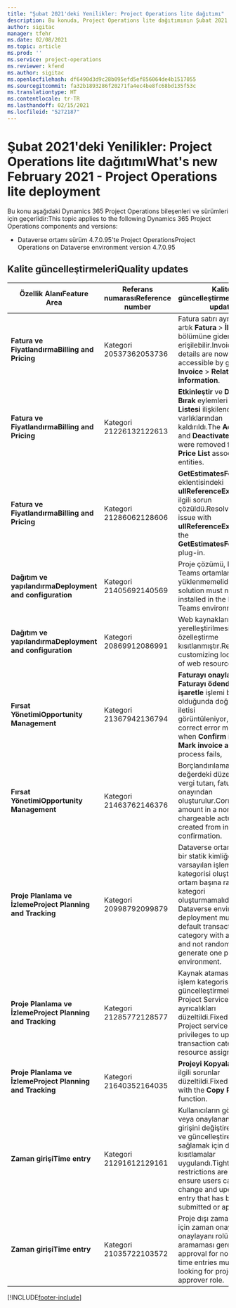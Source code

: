 ```yaml
---
title: "Şubat 2021'deki Yenilikler: Project Operations lite dağıtımı"
description: Bu konuda, Project Operations lite dağıtımının Şubat 2021 sürümünde bulunan kalite güncelleştirmeleri hakkında bilgiler sağlanmaktadır.
author: sigitac
manager: tfehr
ms.date: 02/08/2021
ms.topic: article
ms.prod: ''
ms.service: project-operations
ms.reviewer: kfend
ms.author: sigitac
ms.openlocfilehash: df6490d3d9c28b095efd5ef856064de4b1517055
ms.sourcegitcommit: fa32b1893286f20271fa4ec4be8fc68bd135f53c
ms.translationtype: HT
ms.contentlocale: tr-TR
ms.lasthandoff: 02/15/2021
ms.locfileid: "5272187"
---
```

# <a name="whats-new-february-2021---project-operations-lite-deployment"></a><span data-ttu-id="edb17-103">Şubat 2021'deki Yenilikler: Project Operations lite dağıtımı</span><span class="sxs-lookup"><span data-stu-id="edb17-103">What's new February 2021 - Project Operations lite deployment</span></span>

<span data-ttu-id="edb17-104">Bu konu aşağıdaki Dynamics 365 Project Operations bileşenleri ve sürümleri için geçerlidir:</span><span class="sxs-lookup"><span data-stu-id="edb17-104">This topic applies to the following Dynamics 365 Project Operations components and versions:</span></span>

  - <span data-ttu-id="edb17-105">Dataverse ortamı sürüm 4.7.0.95'te Project Operations</span><span class="sxs-lookup"><span data-stu-id="edb17-105">Project Operations on Dataverse environment version 4.7.0.95</span></span>

## <a name="quality-updates"></a><span data-ttu-id="edb17-106">Kalite güncelleştirmeleri</span><span class="sxs-lookup"><span data-stu-id="edb17-106">Quality updates</span></span>

| <span data-ttu-id="edb17-107">**Özellik Alanı**</span><span class="sxs-lookup"><span data-stu-id="edb17-107">**Feature Area**</span></span> | <span data-ttu-id="edb17-108">**Referans numarası**</span><span class="sxs-lookup"><span data-stu-id="edb17-108">**Reference number**</span></span> | <span data-ttu-id="edb17-109">**Kalite güncelleştirmeleri**</span><span class="sxs-lookup"><span data-stu-id="edb17-109">**Quality update**</span></span> |
| --- | --- | --- |
| <span data-ttu-id="edb17-110">**Fatura ve Fiyatlandırma**</span><span class="sxs-lookup"><span data-stu-id="edb17-110">**Billing and Pricing**</span></span> | <span data-ttu-id="edb17-111">Kategori 2053736</span><span class="sxs-lookup"><span data-stu-id="edb17-111">2053736</span></span> | <span data-ttu-id="edb17-112">Fatura satırı ayrıntılarına artık **Fatura** > **İlgili bilgiler** bölümüne giderek erişilebilir.</span><span class="sxs-lookup"><span data-stu-id="edb17-112">Invoice line details are now accessible by going to **Invoice** > **Related information**.</span></span> |
| <span data-ttu-id="edb17-113">**Fatura ve Fiyatlandırma**</span><span class="sxs-lookup"><span data-stu-id="edb17-113">**Billing and Pricing**</span></span> | <span data-ttu-id="edb17-114">Kategori 2122613</span><span class="sxs-lookup"><span data-stu-id="edb17-114">2122613</span></span> | <span data-ttu-id="edb17-115">**Etkinleştir** ve **Devre Dışı Bırak** eylemleri **Fiyat Listesi** ilişkilendirme varlıklarından kaldırıldı.</span><span class="sxs-lookup"><span data-stu-id="edb17-115">The **Activate** and **Deactivate** actions were removed from the **Price List** association entities.</span></span> |
| <span data-ttu-id="edb17-116">**Fatura ve Fiyatlandırma**</span><span class="sxs-lookup"><span data-stu-id="edb17-116">**Billing and Pricing**</span></span> | <span data-ttu-id="edb17-117">Kategori 2128606</span><span class="sxs-lookup"><span data-stu-id="edb17-117">2128606</span></span> | <span data-ttu-id="edb17-118">**GetEstimatesForProject** eklentisindeki **ullReferenceException** ile ilgili sorun çözüldü.</span><span class="sxs-lookup"><span data-stu-id="edb17-118">Resolved the issue with **ullReferenceException** in the **GetEstimatesForProject** plug-in.</span></span> |
| <span data-ttu-id="edb17-119">**Dağıtım ve yapılandırma**</span><span class="sxs-lookup"><span data-stu-id="edb17-119">**Deployment and configuration**</span></span> | <span data-ttu-id="edb17-120">Kategori 2140569</span><span class="sxs-lookup"><span data-stu-id="edb17-120">2140569</span></span> | <span data-ttu-id="edb17-121">Proje çözümü, Dataverse Teams ortamlarına yüklenmemelidir.</span><span class="sxs-lookup"><span data-stu-id="edb17-121">Project solution must not be installed in the Dataverse Teams environments.</span></span> |
| <span data-ttu-id="edb17-122">**Dağıtım ve yapılandırma**</span><span class="sxs-lookup"><span data-stu-id="edb17-122">**Deployment and configuration**</span></span> | <span data-ttu-id="edb17-123">Kategori 2086991</span><span class="sxs-lookup"><span data-stu-id="edb17-123">2086991</span></span> | <span data-ttu-id="edb17-124">Web kaynaklarının yerelleştirilmesi ile ilgili özelleştirme kısıtlanmıştır.</span><span class="sxs-lookup"><span data-stu-id="edb17-124">Restricted customizing localization of web resources.</span></span> |
| <span data-ttu-id="edb17-125">**Fırsat Yönetimi**</span><span class="sxs-lookup"><span data-stu-id="edb17-125">**Opportunity Management**</span></span> | <span data-ttu-id="edb17-126">Kategori 2136794</span><span class="sxs-lookup"><span data-stu-id="edb17-126">2136794</span></span> | <span data-ttu-id="edb17-127">**Faturayı onayla** veya **Faturayı ödendi olarak işaretle** işlemi başarısız olduğunda doğru hata iletisi görüntüleniyor,</span><span class="sxs-lookup"><span data-stu-id="edb17-127">Display correct error message when **Confirm invoice** or **Mark invoice as paid** process fails,</span></span> |
| <span data-ttu-id="edb17-128">**Fırsat Yönetimi**</span><span class="sxs-lookup"><span data-stu-id="edb17-128">**Opportunity Management**</span></span> | <span data-ttu-id="edb17-129">Kategori 2146376</span><span class="sxs-lookup"><span data-stu-id="edb17-129">2146376</span></span> | <span data-ttu-id="edb17-130">Borçlandırılamayan fiili değerdeki düzeltilmiş vergi tutarı, fatura onayından oluşturulur.</span><span class="sxs-lookup"><span data-stu-id="edb17-130">Corrected tax amount in a non-chargeable actual is created from invoice confirmation.</span></span> |
| <span data-ttu-id="edb17-131">**Proje Planlama ve İzleme**</span><span class="sxs-lookup"><span data-stu-id="edb17-131">**Project Planning and Tracking**</span></span> | <span data-ttu-id="edb17-132">Kategori 2099879</span><span class="sxs-lookup"><span data-stu-id="edb17-132">2099879</span></span> | <span data-ttu-id="edb17-133">Dataverse ortamı dağıtımı, bir statik kimliğe sahip varsayılan işlem kategorisi oluşturmalı ve ortam başına rastgele bir kategori oluşturmamalıdır.</span><span class="sxs-lookup"><span data-stu-id="edb17-133">The Dataverse environment deployment must create a default transaction category with a static ID and not randomly generate one per environment.</span></span> |
| <span data-ttu-id="edb17-134">**Proje Planlama ve İzleme**</span><span class="sxs-lookup"><span data-stu-id="edb17-134">**Project Planning and Tracking**</span></span> | <span data-ttu-id="edb17-135">Kategori 2128577</span><span class="sxs-lookup"><span data-stu-id="edb17-135">2128577</span></span> | <span data-ttu-id="edb17-136">Kaynak atamasındaki işlem kategorisini güncelleştirmek için Project Service kullanıcı ayrıcalıkları düzeltildi.</span><span class="sxs-lookup"><span data-stu-id="edb17-136">Fixed the Project service user privileges to update the transaction category on a resource assignment.</span></span> |
| <span data-ttu-id="edb17-137">**Proje Planlama ve İzleme**</span><span class="sxs-lookup"><span data-stu-id="edb17-137">**Project Planning and Tracking**</span></span> | <span data-ttu-id="edb17-138">Kategori 2164035</span><span class="sxs-lookup"><span data-stu-id="edb17-138">2164035</span></span> | <span data-ttu-id="edb17-139">**Projeyi Kopyala** işleviyle ilgili sorunlar düzeltildi.</span><span class="sxs-lookup"><span data-stu-id="edb17-139">Fixed issues with the **Copy Project** function.</span></span> |
| <span data-ttu-id="edb17-140">**Zaman girişi**</span><span class="sxs-lookup"><span data-stu-id="edb17-140">**Time entry**</span></span> | <span data-ttu-id="edb17-141">Kategori 2129161</span><span class="sxs-lookup"><span data-stu-id="edb17-141">2129161</span></span> | <span data-ttu-id="edb17-142">Kullanıcıların gönderilen veya onaylanan bir zaman girişini değiştirememesini ve güncelleştirememesini sağlamak için daha sıkı kısıtlamalar uygulandı.</span><span class="sxs-lookup"><span data-stu-id="edb17-142">Tighter restrictions are applied to ensure users can't change and update a time entry that has been submitted or approved.</span></span> |
| <span data-ttu-id="edb17-143">**Zaman girişi**</span><span class="sxs-lookup"><span data-stu-id="edb17-143">**Time entry**</span></span> | <span data-ttu-id="edb17-144">Kategori 2103572</span><span class="sxs-lookup"><span data-stu-id="edb17-144">2103572</span></span> | <span data-ttu-id="edb17-145">Proje dışı zaman girişleri için zaman onayının proje onaylayanı rolünü aramaması gerekir.</span><span class="sxs-lookup"><span data-stu-id="edb17-145">Time approval for non-project time entries must not be looking for project approver role.</span></span> |


[!INCLUDE[footer-include](../../includes/footer-banner.md)]